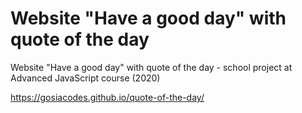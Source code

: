 # Website "Have a good day" with quote of the day 

Website "Have a good day" with quote of the day - school project at Advanced JavaScript course (2020)

https://gosiacodes.github.io/quote-of-the-day/

